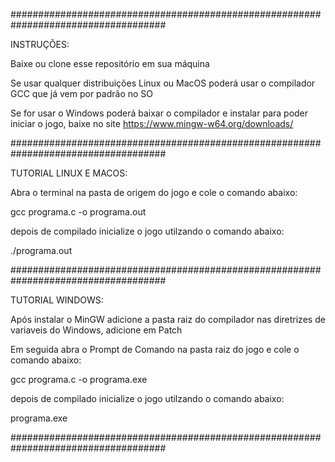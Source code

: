 ####################################################################################

INSTRUÇÕES:

Baixe ou clone esse repositório em sua máquina

Se usar qualquer distribuições Linux ou MacOS poderá usar o compilador GCC que já vem por padrão no SO

Se for usar o Windows poderá baixar o compilador e instalar para poder iniciar o jogo, baixe no site https://www.mingw-w64.org/downloads/

####################################################################################

TUTORIAL LINUX E MACOS:

Abra o terminal na pasta de origem do jogo e cole o comando abaixo:

gcc programa.c -o programa.out

depois de compilado inicialize o jogo utilzando o comando abaixo:

./programa.out

####################################################################################

TUTORIAL WINDOWS: 

Após instalar o MinGW adicione a pasta raiz do compilador nas diretrizes de variaveis do Windows, adicione em Patch

Em seguida abra o Prompt de Comando na pasta raiz do jogo e cole o comando abaixo:

gcc programa.c -o programa.exe

depois de compilado inicialize o jogo utilzando o comando abaixo:

programa.exe

####################################################################################
